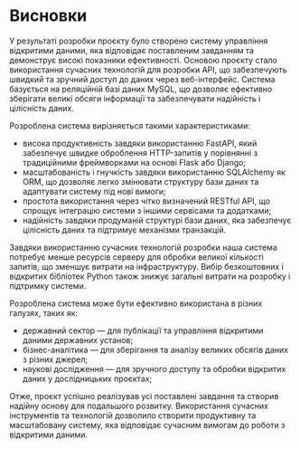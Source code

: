 # Висновки

У результаті розробки проєкту було створено систему управління відкритими даними, яка відповідає поставленим завданням та демонструє високі показники ефективності. Основою проєкту стало використання сучасних технологій для розробки API, що забезпечують швидкий та зручний доступ до даних через веб-інтерфейс. Система базується на реляційній базі даних MySQL, що дозволяє ефективно зберігати великі обсяги інформації та забезпечувати надійність і цілісність даних.

Розроблена система вирізняється такими характеристиками:
  - висока продуктивність завдяки використанню FastAPI, який забезпечує швидке оброблення HTTP-запитів у порівнянні з традиційними фреймворками на основі Flask або Django;
  - масштабованість і гнучкість завдяки використанню SQLAlchemy як ORM, що дозволяє легко змінювати структуру бази даних та адаптувати систему під нові вимоги;      
  - простота використання через чітко визначений RESTful API, що спрощує інтеграцію системи з іншими сервісами та додатками;
  - надійність завдяки продуманій структурі бази даних, яка забезпечує цілісність даних та підтримує механізми транзакцій.

Завдяки використанню сучасних технологій розробки наша система потребує менше ресурсів серверу для обробки великої кількості запитів, що зменшує витрати на інфраструктуру. Вибір безкоштовних і відкритих бібліотек Python також знижує загальні витрати на розробку і підтримку системи.

Розроблена система може бути ефективно використана в різних галузях, таких як:
  - державний сектор — для публікації та управління відкритими даними державних установ;
  - бізнес-аналітика — для зберігання та аналізу великих обсягів даних з різних джерел;
  - наукові дослідження — для зручного доступу та обробки відкритих даних у дослідницьких проєктах;

Отже, проєкт успішно реалізував усі поставлені завдання та створив надійну основу для подальшого розвитку. Використання сучасних інструментів та технологій дозволило створити продуктивну та масштабовану систему, яка відповідає сучасним вимогам до роботи з відкритими даними.
